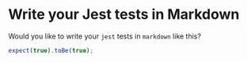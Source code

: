 # Write your Jest tests in Markdown

Would you like to write your `jest` tests in `markdown` like this?

```js
expect(true).toBe(true);
```
